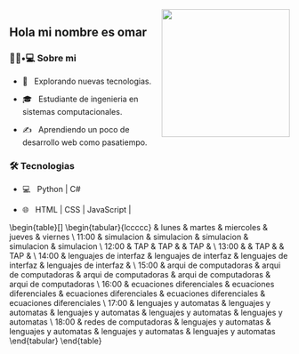 <img align='right' src="https://media.giphy.com/media/M9gbBd9nbDrOTu1Mqx/giphy.gif" width="230">

## Hola mi nombre es omar


<h3> 👨🏻•💻 Sobre mi </h3>



- 🤔 &nbsp; Explorando nuevas tecnologias.

- 🎓 &nbsp; Estudiante de ingenieria en sistemas computacionales.

- ✍️ &nbsp; Aprendiendo un poco  de desarrollo web como pasatiempo.



<h3>🛠 Tecnologias</h3>



- 💻 &nbsp; Python | C#

- 🌐 &nbsp; HTML | CSS | JavaScript | 


\begin{table}[]
\begin{tabular}{lccccc}
      & lunes                    & martes                   & miercoles                & jueves                   & viernes                  \\
11:00 & simulacion               & simulacion               & simulacion               & simulacion               & simulacion               \\
12:00 & TAP                      & TAP                      &                          & TAP                      &                          \\
13:00 &                          & TAP                      &                          & TAP                      &                          \\
14:00 & lenguajes de interfaz    & lenguajes de interfaz    & lenguajes de interfaz    & lenguajes de interfaz    &                          \\
15:00 & arqui de computadoras    & arqui de computadoras    & arqui de computadoras    & arqui de computadoras    & arqui de computadoras    \\
16:00 & ecuaciones diferenciales & ecuaciones diferenciales & ecuaciones diferenciales & ecuaciones diferenciales & ecuaciones diferenciales \\
17:00 & lenguajes y automatas    & lenguajes y automatas    & lenguajes y automatas    & lenguajes y automatas    & lenguajes y automatas    \\
18:00 & redes de computadoras    & lenguajes y automatas    & lenguajes y automatas    & lenguajes y automatas    & lenguajes y automatas   
\end{tabular}
\end{table}

